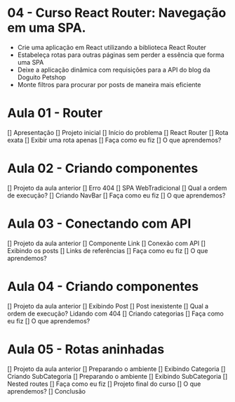 # 04 - Curso React Router: Navegação em uma SPA.

* Crie uma aplicação em React utilizando a biblioteca React Router
* Estabeleça rotas para outras páginas sem perder a essência que forma uma SPA
* Deixe a aplicação dinâmica com requisições para a API do blog da Doguito Petshop
* Monte filtros para procurar por posts de maneira mais eficiente

# Aula 01 - Router
 [] Apresentação
 [] Projeto inicial
 [] Início do problema
 [] React Router
 [] Rota exata
 [] Exibir uma rota apenas
 [] Faça como eu fiz
 [] O que aprendemos?

# Aula 02 - Criando componentes
  [] Projeto da aula anterior
  [] Erro 404
  [] SPA WebTradicional
  [] Qual a ordem de execução?
  [] Criando NavBar
  [] Faça como eu fiz
  [] O que aprendemos?

# Aula 03 - Conectando com API
  [] Projeto da aula anterior
  [] Componente Link
  [] Conexão com API
  [] Exibindo os posts
  [] Links de referências
  [] Faça como eu fiz
  [] O que aprendemos?

# Aula 04 - Criando componentes
  [] Projeto da aula anterior
  [] Exibindo Post
  [] Post inexistente
  [] Qual a ordem de execução? Lidando com 404
  [] Criando categorias
  [] Faça como eu fiz
  [] O que aprendemos?

# Aula 05 - Rotas aninhadas
  [] Projeto da aula anterior
  [] Preparando o ambiente
  [] Exibindo Categoria
  [] Criando SubCategoria
  [] Preparando o ambiente
  [] Exibindo SubCategoria
  [] Nested routes
  [] Faça como eu fiz
  [] Projeto final do curso
  [] O que aprendemos?
  [] Conclusão